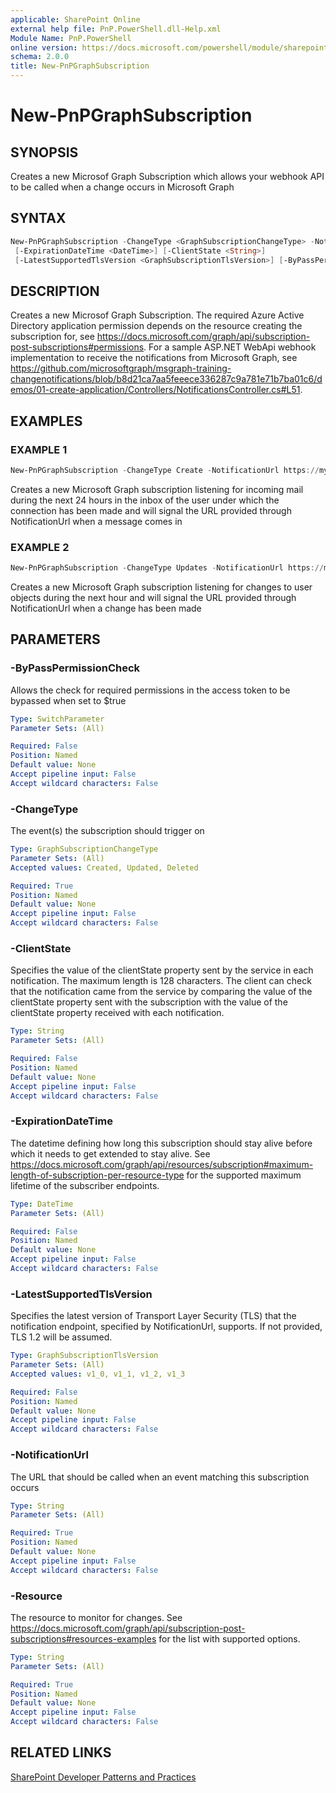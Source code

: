 ```yaml
---
applicable: SharePoint Online
external help file: PnP.PowerShell.dll-Help.xml
Module Name: PnP.PowerShell
online version: https://docs.microsoft.com/powershell/module/sharepoint-pnp/new-pnpgraphsubscription
schema: 2.0.0
title: New-PnPGraphSubscription
---
```


# New-PnPGraphSubscription

## SYNOPSIS
Creates a new Microsof Graph Subscription which allows your webhook API to be called when a change occurs in Microsoft Graph

## SYNTAX

```powershell
New-PnPGraphSubscription -ChangeType <GraphSubscriptionChangeType> -NotificationUrl <String> -Resource <String>
 [-ExpirationDateTime <DateTime>] [-ClientState <String>]
 [-LatestSupportedTlsVersion <GraphSubscriptionTlsVersion>] [-ByPassPermissionCheck] [<CommonParameters>]
```

## DESCRIPTION
Creates a new Microsof Graph Subscription. The required Azure Active Directory application permission depends on the resource creating the subscription for, see https://docs.microsoft.com/graph/api/subscription-post-subscriptions#permissions. For a sample ASP.NET WebApi webhook implementation to receive the notifications from Microsoft Graph, see https://github.com/microsoftgraph/msgraph-training-changenotifications/blob/b8d21ca7aa5feeece336287c9a781e71b7ba01c6/demos/01-create-application/Controllers/NotificationsController.cs#L51.

## EXAMPLES

### EXAMPLE 1
```powershell
New-PnPGraphSubscription -ChangeType Create -NotificationUrl https://mywebapiservice/notifications -Resource "me/mailFolders('Inbox')/messages" -ExpirationDateTime (Get-Date).AddDays(1) -ClientState [Guid]::NewGuid().ToString()
```

Creates a new Microsoft Graph subscription listening for incoming mail during the next 24 hours in the inbox of the user under which the connection has been made and will signal the URL provided through NotificationUrl when a message comes in

### EXAMPLE 2
```powershell
New-PnPGraphSubscription -ChangeType Updates -NotificationUrl https://mywebapiservice/notifications -Resource "Users" -ExpirationDateTime (Get-Date).AddHours(1) -ClientState [Guid]::NewGuid().ToString()
```

Creates a new Microsoft Graph subscription listening for changes to user objects during the next hour and will signal the URL provided through NotificationUrl when a change has been made

## PARAMETERS

### -ByPassPermissionCheck
Allows the check for required permissions in the access token to be bypassed when set to $true

```yaml
Type: SwitchParameter
Parameter Sets: (All)

Required: False
Position: Named
Default value: None
Accept pipeline input: False
Accept wildcard characters: False
```

### -ChangeType
The event(s) the subscription should trigger on

```yaml
Type: GraphSubscriptionChangeType
Parameter Sets: (All)
Accepted values: Created, Updated, Deleted

Required: True
Position: Named
Default value: None
Accept pipeline input: False
Accept wildcard characters: False
```

### -ClientState
Specifies the value of the clientState property sent by the service in each notification. The maximum length is 128 characters. The client can check that the notification came from the service by comparing the value of the clientState property sent with the subscription with the value of the clientState property received with each notification.

```yaml
Type: String
Parameter Sets: (All)

Required: False
Position: Named
Default value: None
Accept pipeline input: False
Accept wildcard characters: False
```

### -ExpirationDateTime
The datetime defining how long this subscription should stay alive before which it needs to get extended to stay alive. See https://docs.microsoft.com/graph/api/resources/subscription#maximum-length-of-subscription-per-resource-type for the supported maximum lifetime of the subscriber endpoints.

```yaml
Type: DateTime
Parameter Sets: (All)

Required: False
Position: Named
Default value: None
Accept pipeline input: False
Accept wildcard characters: False
```

### -LatestSupportedTlsVersion
Specifies the latest version of Transport Layer Security (TLS) that the notification endpoint, specified by NotificationUrl, supports. If not provided, TLS 1.2 will be assumed.

```yaml
Type: GraphSubscriptionTlsVersion
Parameter Sets: (All)
Accepted values: v1_0, v1_1, v1_2, v1_3

Required: False
Position: Named
Default value: None
Accept pipeline input: False
Accept wildcard characters: False
```

### -NotificationUrl
The URL that should be called when an event matching this subscription occurs

```yaml
Type: String
Parameter Sets: (All)

Required: True
Position: Named
Default value: None
Accept pipeline input: False
Accept wildcard characters: False
```

### -Resource
The resource to monitor for changes. See https://docs.microsoft.com/graph/api/subscription-post-subscriptions#resources-examples for the list with supported options.

```yaml
Type: String
Parameter Sets: (All)

Required: True
Position: Named
Default value: None
Accept pipeline input: False
Accept wildcard characters: False
```

## RELATED LINKS

[SharePoint Developer Patterns and Practices](https://aka.ms/sppnp)